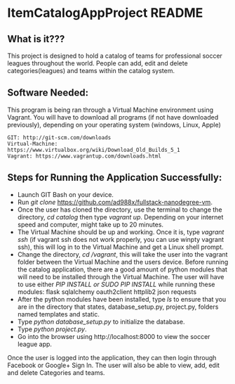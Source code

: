 # ItemCatalogAppProject README

## What is it???

This project is designed to hold a catalog of teams for professional soccer leagues throughout the world.  People can add, edit and delete categories(leagues) and teams  within the catalog system.

## Software Needed:

This program is being ran through a Virtual Machine environment using Vagrant. You will have to download all programs (if not have downloaded previously), depending on your operating system (windows, Linux, Apple)

    GIT: http://git-scm.com/downloads
    Virtual-Machine: https://www.virtualbox.org/wiki/Download_Old_Builds_5_1
    Vagrant: https://www.vagrantup.com/downloads.html


## Steps for Running the Application Successfully:

* Launch GIT Bash on your device.
* Run *git clone* https://github.com/ad988x/fullstack-nanodegree-vm.
* Once the user has cloned the directory, use the terminal to change the directory, *cd catalog* then type *vagrant up*.  Depending on your internet speed and computer, might take up to 20 minutes.
* The Virtual Machine should be up and working.  Once it is, type *vagrant ssh* (if vagrant ssh does not work properly, you can use winpty vagrant ssh), this will log in to the Virtual Machine and get a Linux shell prompt.
* Change the directory, *cd /vagrant*, this will take the user into the vagrant folder between the Virtual Machine and the users device.
Before running the catalog application, there are a good amount of python modules that will need to be installed through the Virtual Machine.  The user will have to use either *PIP INSTALL or SUDO PIP INSTALL* while running these modules:
        flask
        sqlalchemy
        oauth2client
        httplib2
        json
        requests
* After the python modules have been installed, type *ls* to ensure that you are in the directory that states, database_setup.py, project.py, folders named templates and static.
* Type *python database_setup.py* to initialize the database.
* Type *python project.py*.
* Go into the browser using http://localhost:8000 to view the soccer league app.  

Once the user is logged into the application, they can then login through Facebook or Google+ Sign In. The user will also be able to view, add, edit and delete Categories and teams.
